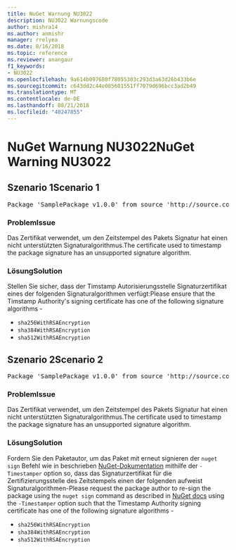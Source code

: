 ```yaml
---
title: NuGet Warnung NU3022
description: NU3022 Warnungscode
author: mishra14
ms.author: anmishr
manager: rrelyea
ms.date: 8/16/2018
ms.topic: reference
ms.reviewer: anangaur
f1_keywords:
- NU3022
ms.openlocfilehash: 9a614b097680f78055303c293d3a63d26b433b6e
ms.sourcegitcommit: c643dd2c44e085601551ff7079d696bcc3ad2b49
ms.translationtype: MT
ms.contentlocale: de-DE
ms.lasthandoff: 08/21/2018
ms.locfileid: "40247855"
---
```

# <a name="nuget-warning-nu3022"></a><span data-ttu-id="76eb4-103">NuGet Warnung NU3022</span><span class="sxs-lookup"><span data-stu-id="76eb4-103">NuGet Warning NU3022</span></span>

## <a name="scenario-1"></a><span data-ttu-id="76eb4-104">Szenario 1</span><span class="sxs-lookup"><span data-stu-id="76eb4-104">Scenario 1</span></span>

<pre>Package 'SamplePackage v1.0.0' from source 'http://source.com/index.json': The primary signature's timestamp certificate has an unsupported signature algorithm.</pre>

### <a name="issue"></a><span data-ttu-id="76eb4-105">Problem</span><span class="sxs-lookup"><span data-stu-id="76eb4-105">Issue</span></span>

<span data-ttu-id="76eb4-106">Das Zertifikat verwendet, um den Zeitstempel des Pakets Signatur hat einen nicht unterstützten Signaturalgorithmus.</span><span class="sxs-lookup"><span data-stu-id="76eb4-106">The certificate used to timestamp the package signature has an unsupported signature algorithm.</span></span>


### <a name="solution"></a><span data-ttu-id="76eb4-107">Lösung</span><span class="sxs-lookup"><span data-stu-id="76eb4-107">Solution</span></span>

<span data-ttu-id="76eb4-108">Stellen Sie sicher, dass der Timstamp Autorisierungsstelle Signaturzertifikat eines der folgenden Signaturalgorithmen verfügt:</span><span class="sxs-lookup"><span data-stu-id="76eb4-108">Please ensure that the Timstamp Authority's signing certificate has one of the following signature algorithms -</span></span> 
* `sha256WithRSAEncryption`
* `sha384WithRSAEncryption`
* `sha512WithRSAEncryption`



## <a name="scenario-2"></a><span data-ttu-id="76eb4-109">Szenario 2</span><span class="sxs-lookup"><span data-stu-id="76eb4-109">Scenario 2</span></span>

<pre>Package 'SamplePackage v1.0.0' from source 'http://source.com/index.json': The timestamp certificate has an unsupported signature algorithm (SHA1). The following algorithms are supported: SHA256RSA, SHA384RSA, SHA512RSA.</pre>

### <a name="issue"></a><span data-ttu-id="76eb4-110">Problem</span><span class="sxs-lookup"><span data-stu-id="76eb4-110">Issue</span></span>

<span data-ttu-id="76eb4-111">Das Zertifikat verwendet, um den Zeitstempel des Pakets Signatur hat einen nicht unterstützten Signaturalgorithmus.</span><span class="sxs-lookup"><span data-stu-id="76eb4-111">The certificate used to timestamp the package signature has an unsupported signature algorithm.</span></span>


### <a name="solution"></a><span data-ttu-id="76eb4-112">Lösung</span><span class="sxs-lookup"><span data-stu-id="76eb4-112">Solution</span></span>

<span data-ttu-id="76eb4-113">Fordern Sie den Paketautor, um das Paket mit erneut signieren der `nuget sign` Befehl wie in beschrieben [NuGet-Dokumentation](https://docs.microsoft.com/en-us/nuget/create-packages/sign-a-package) mithilfe der `-Timestamper` option so, dass das Signaturzertifikat für die Zertifizierungsstelle des Zeitstempels einen der folgenden aufweist Signaturalgorithmen-</span><span class="sxs-lookup"><span data-stu-id="76eb4-113">Please request the package author to re-sign the package using the `nuget sign` command as described in [NuGet docs](https://docs.microsoft.com/en-us/nuget/create-packages/sign-a-package) using the `-Timestamper` option such that the Timestamp Authority signing certificate has one of the following signature algorithms -</span></span>
* `sha256WithRSAEncryption`
* `sha384WithRSAEncryption`
* `sha512WithRSAEncryption`


